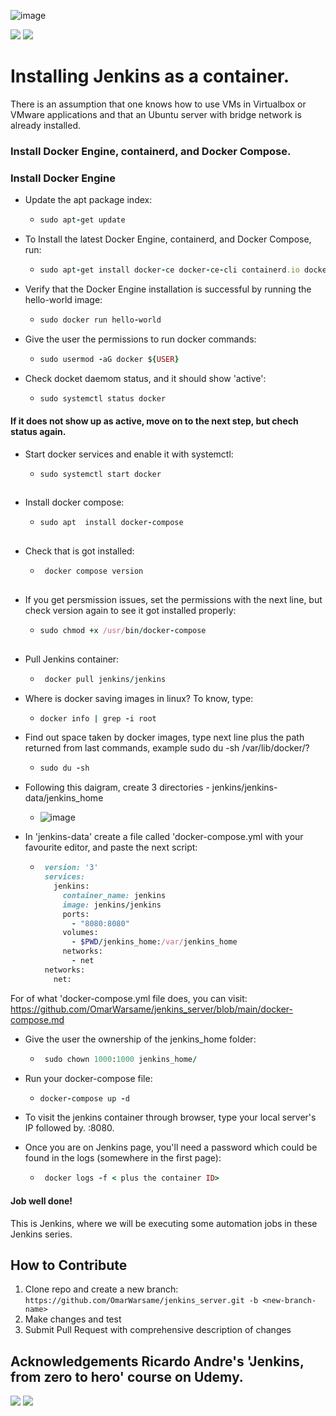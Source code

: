 ![image](https://user-images.githubusercontent.com/99705293/231359477-cfdfcd3b-b7bc-4bc5-8341-463e1923fcda.png)


[![](https://img.shields.io/badge/LinkedIn-blue?style=for-the-badge)](https://www.linkedin.com/in/owarsame?lipi=urn%3Ali%3Apage%3Ad_flagship3_profile_view_base_contact_details%3BSOodhTsXT4CPjEe8q6c1Aw%3D%3D)
[![](https://img.shields.io/badge/github-darkgrey?style=for-the-badge)](https://github.com/OmarWarsame)
<!---[![](https://img.shields.io/badge/book-blueviolet?style=for-the-badge)](https://hamzamohdzubair.github.io/redant/)--->
<!---[![](https://img.shields.io/badge/API-yellow?style=for-the-badge)](https://docs.rs/crate/redant/latest)--->
<!---[![](https://img.shields.io/badge/Crates.io-orange?style=for-the-badge)](https://crates.io/crates/redant)--->
# Installing Jenkins as a container.


There is an assumption that one knows how to use VMs in Virtualbox or VMware applications and that an Ubuntu server with bridge network is already installed.
### Install Docker Engine, containerd, and Docker Compose.

### Install Docker Engine
+ Update the apt package index:
  - ``` ruby
    sudo apt-get update
    ```
+ To Install the latest Docker Engine, containerd, and Docker Compose, run:
  - ``` ruby
    sudo apt-get install docker-ce docker-ce-cli containerd.io docker-buildx-plugin docker-compose-plugin
    ```
+ Verify that the Docker Engine installation is successful by running the hello-world image:
  - ``` ruby
    sudo docker run hello-world
    ```
+ Give the user the permissions to run docker commands:
  - ``` ruby
    sudo usermod -aG docker ${USER}  
    ```
+ Check docket daemom status, and it should show 'active':
  - ``` ruby 
    sudo systemctl status docker  
    ```
#### If it does not show up as active, move on to the next step, but chech status again.
+ Start docker services and enable it with systemctl:
    - ``` ruby
      sudo systemctl start docker
    
      ```
+ Install docker compose:
    - ``` ruby
      sudo apt  install docker-compose
    
      ```
+ Check that is got installed:
    - ``` ruby
       docker compose version
    
      ```
+ If you get persmission issues, set the permissions with the next line, but check version again to see it got installed properly:
    - ``` ruby
      sudo chmod +x /usr/bin/docker-compose
    
      ```
+ Pull Jenkins container:
    - ``` ruby
       docker pull jenkins/jenkins
      ```
+ Where is docker saving images in linux? To know, type:
    - ``` ruby
      docker info | grep -i root
      ```
+ Find out space taken by docker images, type next line plus the path returned from last commands, example sudo du -sh /var/lib/docker/?
    - ``` ruby
      sudo du -sh
       ```
+ Following this daigram, create 3 directories - jenkins/jenkins-data/jenkins_home
    - ![image](https://user-images.githubusercontent.com/99705293/231308698-2530d913-963e-4c27-862a-ce0b1b78dc66.png)

+ In 'jenkins-data' create a file called 'docker-compose.yml with your favourite editor, and paste the next script:
   - ``` ruby
      version: '3' 
      services: 
        jenkins:
          container_name: jenkins 
          image: jenkins/jenkins 
          ports:
            - "8080:8080" 
          volumes:
            - $PWD/jenkins_home:/var/jenkins_home 
          networks:
            - net
      networks:
        net:
       ```
 For of what 'docker-compose.yml file does, you can visit: https://github.com/OmarWarsame/jenkins_server/blob/main/docker-compose.md
 + Give the user the ownership of the jenkins_home folder:
   - ``` ruby
      sudo chown 1000:1000 jenkins_home/
     ```
  + Run your docker-compose file:
    - ``` ruby
      docker-compose up -d
      ```
+ To visit the jenkins container through browser, type your local server's IP followed by. :8080.

+ Once you are on Jenkins page, you'll need a password which could be found in the logs (somewhere in the first page):
  - ``` ruby
     docker logs -f < plus the container ID>
     ```

#### Job well done!
This is Jenkins, where we will be executing some automation jobs in these Jenkins series.


**How to Contribute**
---

1. Clone repo and create a new branch: `https://github.com/OmarWarsame/jenkins_server.git -b <new-branch-name>`
2. Make changes and test
3. Submit Pull Request with comprehensive description of changes

**Acknowledgements**
Ricardo Andre's 'Jenkins, from zero to hero' course on Udemy.
---

[![](https://img.shields.io/badge/LinkedIn-blue?style=for-the-badge)](https://www.linkedin.com/in/owarsame?lipi=urn%3Ali%3Apage%3Ad_flagship3_profile_view_base_contact_details%3BSOodhTsXT4CPjEe8q6c1Aw%3D%3D)
[![](https://img.shields.io/badge/github-darkgrey?style=for-the-badge)](https://github.com/OmarWarsame)
<!---[![](https://img.shields.io/badge/book-blueviolet?style=for-the-badge)](https://hamzamohdzubair.github.io/redant/)--->
<!---[![](https://img.shields.io/badge/API-yellow?style=for-the-badge)](https://docs.rs/crate/redant/latest)--->
<!---[![](https://img.shields.io/badge/Crates.io-orange?style=for-the-badge)](https://crates.io/crates/redant)--->





